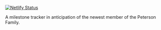 [![Netlify Status](https://api.netlify.com/api/v1/badges/4602da21-21a5-4030-9b1e-7d0e2e2d1ef8/deploy-status)](https://app.netlify.com/sites/milestone-tracker/deploys)

A milestone tracker in anticipation of the newest member of the Peterson Family. 